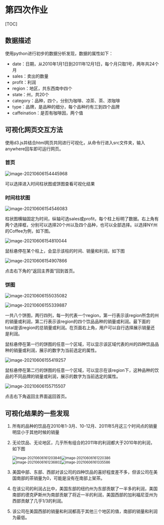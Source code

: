 # 第四次作业

[TOC]

## 数据描述

使用python进行初步的数据分析发现，数据的属性如下：

- date：日期，从2010年1月1日到2011年12月1日，每个月只取1号，两年共24个月
- sales：卖出的数量
- profit：利润
- region：地区，共东西南中四个
- state：州，共20个
- category：品种，四个，分别为咖啡、凉茶、茶、浓咖啡
- type：品牌，是品种的细分，每个品种约有三到四个品牌
- caffeination：是否有咖啡因，两个值

## 可视化网页交互方法

使用d3.js并结合html网页共同进行可视化，从命令行进入src文件夹，输入anywhere回车即可运行网页。

### 首页

![image-20210606154445968](report.assets/image-20210606154445968.png)

可以选择进入时间柱状图或饼图查看可视化结果

### 时间柱状图

![image-20210606154546083](report.assets/image-20210606154546083.png)

柱状图横轴固定为时间，纵轴可选sales或profit，每个柱上标明了数据。右上角有两个选择框，分别可以选择20个州以及四个品种，也可以全部选择。以选择NY州的Coffee为例，如下图。

![image-20210606154810044](report.assets/image-20210606154810044.png)

鼠标悬停在某个柱上，会显示该柱的时间、销量和利润，如下图

![image-20210606154907866](report.assets/image-20210606154907866.png)

点击右下角的“返回主界面”回到首页。

### 饼图

![image-20210606155035082](report.assets/image-20210606155035082.png)

![image-20210606155339887](report.assets/image-20210606155339887.png)

一共八个饼图，两行四列，每一列代表一个region，第一行表示该region所含的州的销量或利润，第二行表示该region的四个饮品品种的销量或利润。最下面的total是该region的总销量或利润。在页面右上角，用户可以自行选择展示销量还是利润。

鼠标悬停在第一行的饼图的任意一个区域，可以显示该区域代表的州的四种饮品品种的销量或利润，展示的数字为当前选定的属性。

![image-20210606155419257](report.assets/image-20210606155419257.png)

鼠标悬停在第二行的饼图的任意一个区域，可以显示在该region下，这种品种的饮品的不同品牌的销量或利润，展示的数字为当前选定的属性。

![image-20210606155715507](report.assets/image-20210606155715507.png)

点击右下角返回主界面返回首页。

## 可视化结果的一些发现

1. 所有的品种的饮品在2010年1-3月、10-12月、2011年5月这三个时间点的销量明显小于其他时候的销量

2. 无论饮品、无论地区，几乎所有组合的2011年的利润都大于2010年的利润，如下图

   <img src="report.assets/image-20210606161203846.png" alt="image-20210606161203846" style="zoom: 80%;" /><img src="report.assets/image-20210606161220386.png" alt="image-20210606161220386" style="zoom: 80%;" /><img src="report.assets/image-20210606161236802.png" alt="image-20210606161236802" style="zoom: 80%;" /><img src="report.assets/image-20210606161335586.png" alt="image-20210606161335586" style="zoom:80%;" />

3. 美国中部、东部、西部对该公司的四种饮品的喜好程度差不多，但该公司在美国南部的茶销量为0，可能是没有在南部上架茶。

4. 在该公司的利润占比中，美国东部的纽约州为东部贡献了一半多的利润，美国南部的德克萨斯州为南部贡献了将近一半的利润，美国西部的加利福尼亚州为西部贡献了几乎1/3的利润。

5. 该公司在美国西部的销量和利润都高于其他三个地区的值，南部的销量和利润为最低。

